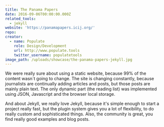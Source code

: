 ```yaml
---
title: The Panama Papers
date: 2016-09-06T00:00:00.000Z
related_tools:
  - jekyll
website: 'https://panamapapers.icij.org/'
repo:
creator:
  - name: Populate
    role: Design/Development
    url: http://www.populate.tools
    twitter_username: populatetools
image_path: /uploads/showcase/the-panama-papers-jekyll.jpg
---
```



We were really sure about using a static website, because 99% of the content wasn&acute;t going to change. The site is changing constantly, because journalists are continually adding articles and posts, but those posts are mainly plain text. The only dynamic part (the reading list) was implemented using JSON, Javascript and the browser local storage.

And about Jekyll, we really love Jekyll, because it's simple enough to start a project really fast, but the plugin system gives you a lot of flexibility, to do really custom and sophisticated things. Also, the community is great, you find really good examples and blog posts.
